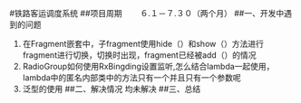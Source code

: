 #铁路客运调度系统
##项目周期
　　６.１－７.３０（两个月）
##一、开发中遇到的问题
1. 在Fragment嵌套中，子fragment使用hide（）和show（）方法进行fragment进行切换，切换时出现，fragment已经被add（）的情况 
2. RadioGroup如何使用RxBingding设置监听,怎么结合lambda一起使用，lambda中的匿名内部类中的方法只有一个并且只有一个参数呢
3. 泛型的使用
##二、解决情况
均未解决
##三、总结